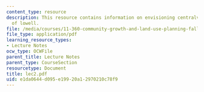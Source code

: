 ```yaml
---
content_type: resource
description: This resource contains information on envisioning centralville, and city
  of lowell.
file: /media/courses/11-360-community-growth-and-land-use-planning-fall-2005/e1da0644d095e19920a12970210c78f9_lec2.pdf
file_type: application/pdf
learning_resource_types:
- Lecture Notes
ocw_type: OCWFile
parent_title: Lecture Notes
parent_type: CourseSection
resourcetype: Document
title: lec2.pdf
uid: e1da0644-d095-e199-20a1-2970210c78f9
---
```

